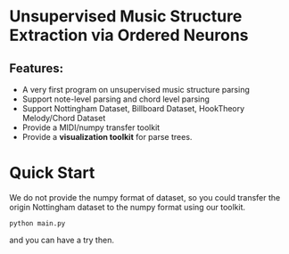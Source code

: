 # Unsupervised Music Structure Extraction via Ordered Neurons

## Features:

- A very first program on unsupervised music structure parsing
- Support note-level parsing and chord level parsing
- Support Nottingham Dataset, Billboard Dataset, HookTheory Melody/Chord Dataset
- Provide a MIDI/numpy transfer toolkit
- Provide a **visualization toolkit** for parse trees.

# Quick Start

We do not provide the numpy format of dataset, so you could transfer the origin Nottingham dataset to the numpy format using our toolkit.

```
python main.py
```

and you can have a try then.
